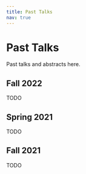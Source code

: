 ```yaml
---
title: Past Talks
nav: true
---
```


# Past Talks

Past talks and abstracts here.

## Fall 2022
TODO

## Spring 2021
TODO

## Fall 2021
TODO